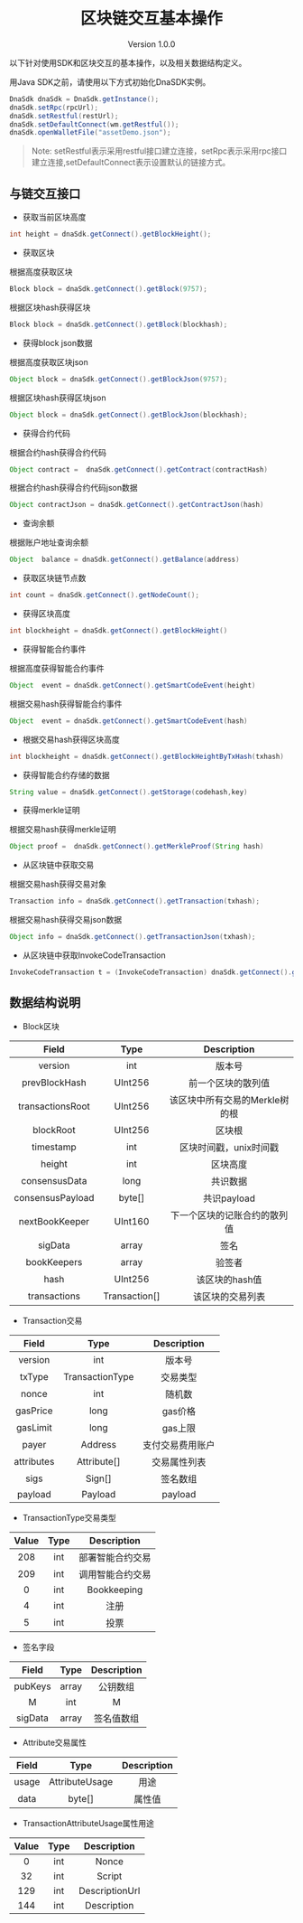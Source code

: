 <h1 align="center"> 区块链交互基本操作 </h1>

<p align="center" class="version">Version 1.0.0 </p>



以下针对使用SDK和区块交互的基本操作，以及相关数据结构定义。

用Java SDK之前，请使用以下方式初始化DnaSDK实例。

```java
DnaSdk dnaSdk = DnaSdk.getInstance();
dnaSdk.setRpc(rpcUrl);
dnaSdk.setRestful(restUrl);
dnaSdk.setDefaultConnect(wm.getRestful());
dnaSdk.openWalletFile("assetDemo.json");
```
> Note: setRestful表示采用restful接口建立连接，setRpc表示采用rpc接口建立连接,setDefaultConnect表示设置默认的链接方式。


## 与链交互接口


* 获取当前区块高度
```java
int height = dnaSdk.getConnect().getBlockHeight();
```

* 获取区块

根据高度获取区块
```java
Block block = dnaSdk.getConnect().getBlock(9757);
```

根据区块hash获得区块

```java
Block block = dnaSdk.getConnect().getBlock(blockhash);
```

* 获得block json数据

根据高度获取区块json
```java
Object block = dnaSdk.getConnect().getBlockJson(9757);
```

根据区块hash获得区块json

```java
Object block = dnaSdk.getConnect().getBlockJson(blockhash);
```
* 获得合约代码

根据合约hash获得合约代码

```java
Object contract =  dnaSdk.getConnect().getContract(contractHash)
```

根据合约hash获得合约代码json数据

```java
Object contractJson = dnaSdk.getConnect().getContractJson(hash)
```

* 查询余额

根据账户地址查询余额

```java
Object  balance = dnaSdk.getConnect().getBalance(address)
```

* 获取区块链节点数

```java
int count = dnaSdk.getConnect().getNodeCount();
```

* 获得区块高度

```java
int blockheight = dnaSdk.getConnect().getBlockHeight()
```

* 获得智能合约事件

根据高度获得智能合约事件

```java
Object  event = dnaSdk.getConnect().getSmartCodeEvent(height)
```

根据交易hash获得智能合约事件

```java
Object  event = dnaSdk.getConnect().getSmartCodeEvent(hash)
```

* 根据交易hash获得区块高度

```java
int blockheight = dnaSdk.getConnect().getBlockHeightByTxHash(txhash)
```

* 获得智能合约存储的数据

```java
String value = dnaSdk.getConnect().getStorage(codehash,key)
```

* 获得merkle证明

根据交易hash获得merkle证明

```java
Object proof =  dnaSdk.getConnect().getMerkleProof(String hash)
```

* 从区块链中获取交易

根据交易hash获得交易对象
```java
Transaction info = dnaSdk.getConnect().getTransaction(txhash);
```

根据交易hash获得交易json数据

```java
Object info = dnaSdk.getConnect().getTransactionJson(txhash);
```

* 从区块链中获取InvokeCodeTransaction

```java
InvokeCodeTransaction t = (InvokeCodeTransaction) dnaSdk.getConnect().getTransaction(txhash);
```
## 数据结构说明

* Block区块

| Field     |     Type |   Description   | 
| :--------------: | :--------:| :------: |
|    version|   int|  版本号  |
|    prevBlockHash|   UInt256|  前一个区块的散列值|
|    transactionsRoot|   UInt256|  该区块中所有交易的Merkle树的根|
|    blockRoot|   UInt256| 区块根|
|    timestamp|   int| 区块时间戳，unix时间戳  |
|    height|   int|  区块高度  |
|    consensusData|   long |  共识数据 |
|    consensusPayload|   byte[] |  共识payload |
|    nextBookKeeper|   UInt160 |  下一个区块的记账合约的散列值 |
|    sigData|   array|  签名 |
|    bookKeepers|   array|  验签者 |
|    hash|   UInt256 |  该区块的hash值 |
|    transactions|   Transaction[] |  该区块的交易列表 |


* Transaction交易

| Field     |     Type |   Description   | 
| :--------------: | :--------:| :------: |
|    version|   int|  版本号  |
|    txType|   TransactionType|  交易类型|
|    nonce|   int |  随机数|
| gasPrice|  long |  gas价格|
| gasLimit|  long |  gas上限|
|    payer|   Address |  支付交易费用账户|
|    attributes|   Attribute[]|  交易属性列表 |
|    sigs|   Sign[]|   签名数组  |
|    payload| Payload |  payload  |


* TransactionType交易类型

| Value     |     Type |   Description   | 
| :--------------: | :--------:| :------: |
|    208|   int |  部署智能合约交易|
|    209|   int | 调用智能合约交易 |
|      0|   int |     Bookkeeping   |
|      4|   int |     注册       |
|      5|   int |     投票 |


* 签名字段

| Field     |     Type |   Description   | 
| :--------------: | :--------:| :------: |
|    pubKeys|   array |  公钥数组|
|    M|   int | M |
|    sigData|   array | 签名值数组 |



* Attribute交易属性

| Field    |     Type |   Description   | 
| :--------------: | :--------:| :------: |
|    usage |   AttributeUsage |  用途|
|    data|   byte[] | 属性值 |


* TransactionAttributeUsage属性用途

| Value     |     Type |   Description   | 
| :--------------: | :--------:| :------: |
|    0|   int|  Nonce|
|    32|   int | Script |
|    129|   int | DescriptionUrl |
|    144|   int | Description |

